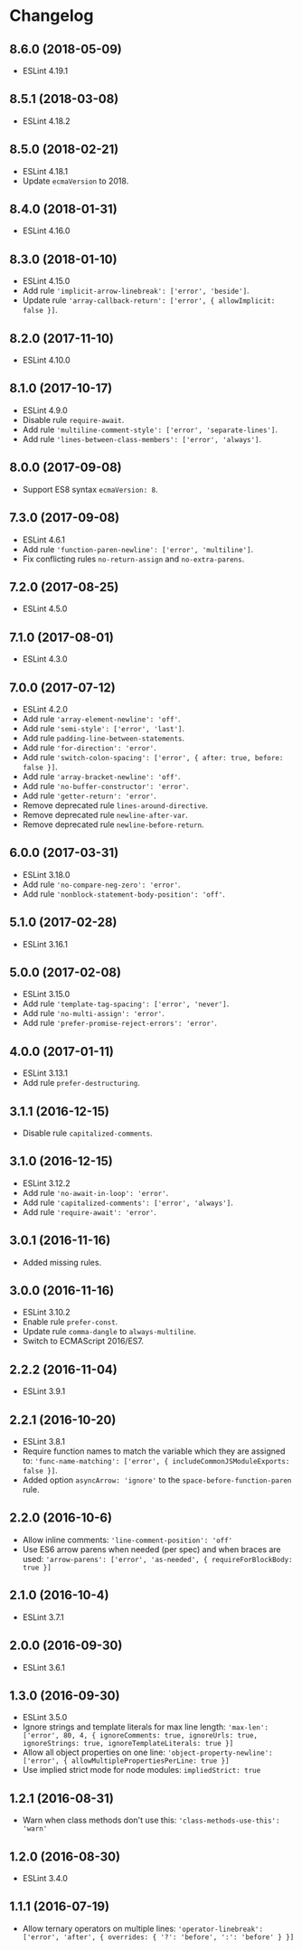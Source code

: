 # Changelog

## 8.6.0 (2018-05-09)
- ESLint 4.19.1

## 8.5.1 (2018-03-08)
- ESLint 4.18.2

## 8.5.0 (2018-02-21)
- ESLint 4.18.1
- Update `ecmaVersion` to 2018.

## 8.4.0 (2018-01-31)
- ESLint 4.16.0

## 8.3.0 (2018-01-10)
- ESLint 4.15.0
- Add rule `'implicit-arrow-linebreak': ['error', 'beside']`.
- Update rule `'array-callback-return': ['error', { allowImplicit: false }]`.

## 8.2.0 (2017-11-10)
- ESLint 4.10.0

## 8.1.0 (2017-10-17)
- ESLint 4.9.0
- Disable rule `require-await`.
- Add rule `'multiline-comment-style': ['error', 'separate-lines']`.
- Add rule `'lines-between-class-members': ['error', 'always']`.

## 8.0.0 (2017-09-08)
- Support ES8 syntax `ecmaVersion: 8`.

## 7.3.0 (2017-09-08)
- ESLint 4.6.1
- Add rule `'function-paren-newline': ['error', 'multiline']`.
- Fix conflicting rules `no-return-assign` and `no-extra-parens`.

## 7.2.0 (2017-08-25)
- ESLint 4.5.0

## 7.1.0 (2017-08-01)
- ESLint 4.3.0

## 7.0.0 (2017-07-12)
- ESLint 4.2.0
- Add rule `'array-element-newline': 'off'`.
- Add rule `'semi-style': ['error', 'last']`.
- Add rule `padding-line-between-statements`.
- Add rule `'for-direction': 'error'`.
- Add rule `'switch-colon-spacing': ['error', { after: true, before: false }]`.
- Add rule `'array-bracket-newline': 'off'`.
- Add rule `'no-buffer-constructor': 'error'`.
- Add rule `'getter-return': 'error'`.
- Remove deprecated rule `lines-around-directive`.
- Remove deprecated rule `newline-after-var`.
- Remove deprecated rule `newline-before-return`.

## 6.0.0 (2017-03-31)
- ESLint 3.18.0
- Add rule `'no-compare-neg-zero': 'error'`.
- Add rule `'nonblock-statement-body-position': 'off'`.

## 5.1.0 (2017-02-28)
- ESLint 3.16.1

## 5.0.0 (2017-02-08)
- ESLint 3.15.0
- Add rule `'template-tag-spacing': ['error', 'never']`.
- Add rule `'no-multi-assign': 'error'`.
- Add rule `'prefer-promise-reject-errors': 'error'`.

## 4.0.0 (2017-01-11)
- ESLint 3.13.1
- Add rule `prefer-destructuring`.

## 3.1.1 (2016-12-15)
- Disable rule `capitalized-comments`.

## 3.1.0 (2016-12-15)
- ESLint 3.12.2
- Add rule `'no-await-in-loop': 'error'`.
- Add rule `'capitalized-comments': ['error', 'always']`.
- Add rule `'require-await': 'error'`.

## 3.0.1 (2016-11-16)
- Added missing rules.

## 3.0.0 (2016-11-16)
- ESLint 3.10.2
- Enable rule `prefer-const`.
- Update rule `comma-dangle` to `always-multiline`.
- Switch to ECMAScript 2016/ES7.

## 2.2.2 (2016-11-04)

- ESLint 3.9.1

## 2.2.1 (2016-10-20)

- ESLint 3.8.1
- Require function names to match the variable which they are assigned to: `'func-name-matching': ['error', { includeCommonJSModuleExports: false }]`.
- Added option `asyncArrow: 'ignore'` to the `space-before-function-paren` rule.

## 2.2.0 (2016-10-6)

- Allow inline comments: `'line-comment-position': 'off'`
- Use ES6 arrow parens when needed (per spec) and when braces are used: `'arrow-parens': ['error', 'as-needed', { requireForBlockBody: true }]`

## 2.1.0 (2016-10-4)

- ESLint 3.7.1

## 2.0.0 (2016-09-30)

- ESLint 3.6.1

## 1.3.0 (2016-09-30)

- ESLint 3.5.0
- Ignore strings and template literals for max line length: `'max-len': ['error', 80, 4, { ignoreComments: true, ignoreUrls: true, ignoreStrings: true, ignoreTemplateLiterals: true }]`
- Allow all object properties on one line: `'object-property-newline': ['error', { allowMultiplePropertiesPerLine: true }]`
- Use implied strict mode for node modules: `impliedStrict: true`

## 1.2.1 (2016-08-31)

- Warn when class methods don't use this: `'class-methods-use-this': 'warn'`

## 1.2.0 (2016-08-30)

- ESLint 3.4.0

## 1.1.1 (2016-07-19)

- Allow ternary operators on multiple lines: `'operator-linebreak': ['error', 'after', { overrides: { '?': 'before', ':': 'before' } }]`
